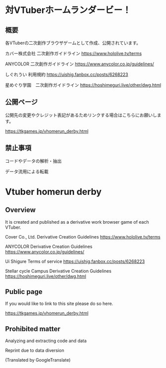 # 対VTuberホームランダービー！

## 概要
各VTuberの二次創作ブラウザゲームとして作成、公開されています。

カバー株式会社 二次創作ガイドライン
https://www.hololive.tv/terms

ANYCOLOR 二次創作ガイドライン
https://www.anycolor.co.jp/guidelines/

しぐれうい 利用規約
https://uishig.fanbox.cc/posts/6268223

星めぐり学園　二次創作ガイドライン
https://hoshimeguri.live/other/dwg.html

## 公開ページ
公開先の変更やクレジット表記があるためリンクする場合はこちらにお願いします。

https://tkgames.jp/vhomerun_derby.html

## 禁止事項
コードやデータの解析・抽出

データ流用による転載


# Vtuber homerun derby

## Overview
It is created and published as a derivative work browser game of each VTuber.

Cover Co., Ltd. Derivative Creation Guidelines
https://www.hololive.tv/terms

ANYCOLOR Derivative Creation Guidelines
https://www.anycolor.co.jp/guidelines/

Ui Shigure Terms of service
https://uishig.fanbox.cc/posts/6268223

Stellar cycle Campus Derivative Creation Guidelines
https://hoshimeguri.live/other/dwg.html

## Public page
If you would like to link to this site please do so here.

https://tkgames.jp/vhomerun_derby.html

## Prohibited matter
Analyzing and extracting code and data

Reprint due to data diversion

(Translated by GoogleTranslate)
